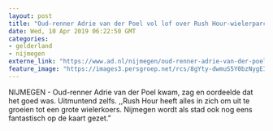 ```yaml
---
layout: post
title: "Oud-renner Adrie van der Poel vol lof over Rush Hour-wielerparcours door binnenstad Nijmegen"
date: Wed, 10 Apr 2019 06:22:50 GMT
categories: 
- gelderland 
- nijmegen 
externe_link: "https://www.ad.nl/nijmegen/oud-renner-adrie-van-der-poel-vol-lof-over-rush-hour-wielerparcours-door-binnenstad-nijmegen~ab1ad849/"
feature_image: "https://images3.persgroep.net/rcs/8gYty-dwmuS5Y0bzNygEIGAD8g4/diocontent/144764389/_fitwidth/400/?appId=21791a8992982cd8da851550a453bd7f&quality=0.7"
---
```


NIJMEGEN - Oud-renner Adrie van der Poel kwam, zag en oordeelde dat het goed was. Uitmuntend zelfs. ,,Rush Hour heeft alles in zich om uit te groeien tot een grote wielerkoers. Nijmegen wordt als stad ook nog eens fantastisch op de kaart gezet.”
